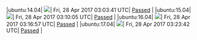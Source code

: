 |ubuntu:14.04| ![](https://cdn.rawgit.com/Neilpang/acmetest/master/status/ubuntu-14.04.svg?1493348621)| Fri, 28 Apr 2017 03:03:41 UTC| [Passed](https://github.com/Neilpang/acmetest/blob/master/logs/ubuntu-14.04.out) |
|ubuntu:15.04| ![](https://cdn.rawgit.com/Neilpang/acmetest/master/status/ubuntu-15.04.svg?1493349005)| Fri, 28 Apr 2017 03:10:05 UTC| [Passed](https://github.com/Neilpang/acmetest/blob/master/logs/ubuntu-15.04.out) |
|ubuntu:16.04| ![](https://cdn.rawgit.com/Neilpang/acmetest/master/status/ubuntu-16.04.svg?1493349417)| Fri, 28 Apr 2017 03:16:57 UTC| [Passed](https://github.com/Neilpang/acmetest/blob/master/logs/ubuntu-16.04.out) |
|ubuntu:17.04| ![](https://cdn.rawgit.com/Neilpang/acmetest/master/status/ubuntu-17.04.svg?1493349822)| Fri, 28 Apr 2017 03:23:42 UTC| [Passed](https://github.com/Neilpang/acmetest/blob/master/logs/ubuntu-17.04.out) |

